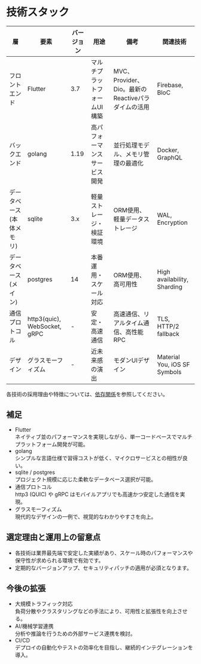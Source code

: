 # 技術スタック

| 層 | 要素 | バージョン | 用途 | 備考 | 関連技術 |
|--- | --- |--- |--- |--- |--- |
| フロントエンド | Flutter | 3.7 | マルチプラットフォームUI構築 | MVC、Provider、Dio。最新のReactiveパラダイムの活用 | Firebase, BloC |
| バックエンド | golang | 1.19 | 高パフォーマンスサービス開発 | 並行処理モデル、メモリ管理の最適化 | Docker, GraphQL |
| データベース(本体メモリ) | sqlite | 3.x | 軽量ストレージ・検証環境 | ORM使用、軽量データストレージ | WAL, Encryption |
| データベース(メイン) | postgres | 14 | 本番運用・スケール対応 | ORM使用、高可用性 | High availability, Sharding |
| 通信プロトコル | http3(quic), WebSocket, gRPC | - | 安定・高速通信 | 高速通信、リアルタイム通信、高性能RPC | TLS, HTTP/2 fallback |
| デザイン | グラスモーフィズム | - | 近未来感の演出 | モダンUIデザイン | Material You, iOS SF Symbols |

各技術の採用理由や特徴については、[依存関係](./dependencies.md)を参照してください。

## 補足
- Flutter  
  ネイティブ並のパフォーマンスを実現しながら、単一コードベースでマルチプラットフォーム開発が可能。  
- golang  
  シンプルな言語仕様で習得コストが低く、マイクロサービスとの相性が良い。  
- sqlite / postgres  
  プロジェクト規模に応じた柔軟なデータベース選択が可能。  
- 通信プロトコル  
  http3 (QUIC) や gRPC はモバイルアプリでも高速かつ安定した通信を実現。  
- グラスモーフィズム  
  現代的なデザインの一例で、視覚的なわかりやすさを向上。

## 選定理由と運用上の留意点
- 各技術は業界最先端で安定した実績があり、スケール時のパフォーマンスや保守性が求められる環境で有効です。
- 定期的なバージョンアップ、セキュリティパッチの適用が必須となります。

## 今後の拡張
- 大規模トラフィック対応  
  負荷分散やクラスタリングなどの手法により、可用性と拡張性を向上させる。  
- AI/機械学習連携  
  分析や推論を行うための外部サービス連携を検討。  
- CI/CD  
  デプロイの自動化やテストの効率化を目指し、継続的インテグレーションを導入。
